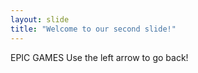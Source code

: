 ```yaml
---
layout: slide
title: "Welcome to our second slide!"
---
```

EPIC GAMES
Use the left arrow to go back!
